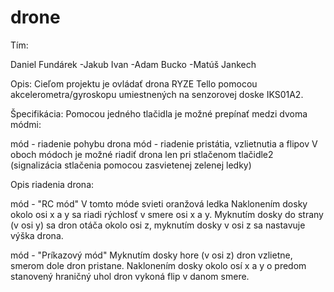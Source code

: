 # drone
Tím:

Daniel Fundárek
-Jakub Ivan
-Adam Bucko
-Matúš Jankech

Opis: 
Cieľom projektu je ovládať drona RYZE Tello pomocou akcelerometra/gyroskopu umiestnených na senzorovej doske IKS01A2.

Špecifikácia: 
Pomocou jedného tlačidla je možné prepínať medzi dvoma módmi:

mód - riadenie pohybu drona
mód - riadenie pristátia, vzlietnutia a flipov
V oboch módoch je možné riadiť drona len pri stlačenom tlačidle2 (signalizácia stlačenia pomocou zasvietenej zelenej ledky)

Opis riadenia drona:

mód - "RC mód" 
V tomto móde svieti oranžová ledka Naklonením dosky okolo osi x a y sa riadi rýchlosť v smere osi x a y. Myknutím dosky do strany (v osi y) sa dron otáča okolo osi z, myknutím dosky v osi z sa nastavuje výška drona.

mód - "Príkazový mód"
Myknutím dosky hore (v osi z) dron vzlietne, smerom dole dron pristane. Naklonením dosky okolo osí x a y o predom stanovený hraničný uhol dron vykoná flip v danom smere.
